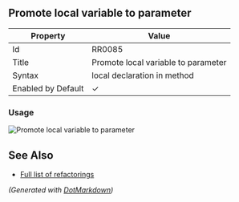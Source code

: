 ## Promote local variable to parameter

| Property           | Value                               |
| ------------------ | ----------------------------------- |
| Id                 | RR0085                              |
| Title              | Promote local variable to parameter |
| Syntax             | local declaration in method         |
| Enabled by Default | &#x2713;                            |

### Usage

![Promote local variable to parameter](../../images/refactorings/PromoteLocalVariableToParameter.png)

## See Also

* [Full list of refactorings](Refactorings.md)


*\(Generated with [DotMarkdown](http://github.com/JosefPihrt/DotMarkdown)\)*